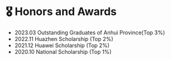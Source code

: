 # 🎖 Honors and Awards
- 2023.03 Outstanding Graduates of Anhui Province(Top 3%)
- 2022.11 Huazhen Scholarship (Top 2%)
- 2021.12 Huawei Scholarship (Top 2%)
- 2020.10 National Scholarship (Top 1%)
